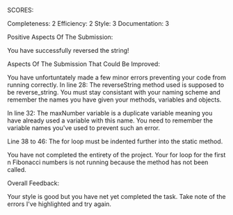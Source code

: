 SCORES:

Completeness: 2
Efficiency: 2
Style: 3
Documentation: 3


Positive Aspects Of The Submission:

You have successfully reversed the string!

Aspects Of The Submission That Could Be Improved:

You have unfortuntately made a few minor errors preventing your code from running correctly.
In line 28: The reverseString method used is supposed to be reverse_string. You must stay consistant with your naming scheme and remember the names you have given your methods, variables and objects.

In line 32: The maxNumber variable is a duplicate variable meaning you have already used a variable with this name. You need to remember the variable names you've used to prevent such an error.

Line 38 to 46: The for loop must be indented further into the static method.

You have not completed the entirety of the project. Your for loop for the first n Fibonacci numbers is not running because the method has not been called.

Overall Feedback:

Your style is good but you have net yet completed the task. Take note of the errors I've highlighted and try again.